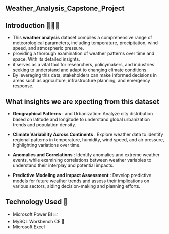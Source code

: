 ## Weather_Analysis_Capstone_Project 

## Introduction 🙋🏻‍♂️
* This **weather analysis** dataset compiles a comprehensive range of meteorological parameters, including temperature, precipitation, wind speed, and atmospheric pressure.
* providing a thorough examination of weather patterns over time and space. With its detailed insights.
* it serves as a vital tool for researchers, policymakers, and industries seeking to understand and adapt to changing climate conditions. 
* By leveraging this data, stakeholders can make informed decisions in areas such as agriculture, infrastructure planning, and emergency response.
  

## What insights we are xpecting from this dataset
* **Geographical Patterns** : and Urbanization: Analyze city distribution based on latitude and longitude to understand global urbanization trends and population density.

* **Climate Variability Across Continents** : Explore weather data to identify regional patterns in temperature, humidity, wind speed, and air pressure, highlighting variations over time.

* **Anomalies and Correlations** : Identify anomalies and extreme weather events, while examining correlations between weather variables to understand their interplay and potential impacts.

* **Predictive Modeling and Impact Assessment** : Develop predictive models for future weather trends and assess their implications on various sectors, aiding decision-making and planning efforts.

## Technology Used 🔧
* Microsoft Power BI 📈
* MySQL Workbench CE 🐬
* Microsoft Excel
